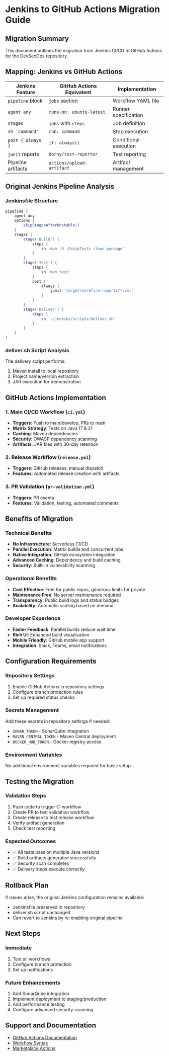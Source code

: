 # Jenkins to GitHub Actions Migration Guide

## Migration Summary

This document outlines the migration from Jenkins CI/CD to GitHub Actions for the DevSecOps repository.

## Mapping: Jenkins vs GitHub Actions

| Jenkins Feature | GitHub Actions Equivalent | Implementation |
|----------------|---------------------------|----------------|
| `pipeline` block | `jobs` section | Workflow YAML file |
| `agent any` | `runs-on: ubuntu-latest` | Runner specification |
| `stages` | `jobs` with `steps` | Job definition |
| `sh 'command'` | `run: command` | Step execution |
| `post { always }` | `if: always()` | Conditional execution |
| `junit` reports | `dorny/test-reporter` | Test reporting |
| Pipeline artifacts | `actions/upload-artifact` | Artifact management |

## Original Jenkins Pipeline Analysis

### Jenkinsfile Structure
```groovy
pipeline {
    agent any
    options {
        skipStagesAfterUnstable()
    }
    stages {
        stage('Build') {
            steps {
                sh 'mvn -B -DskipTests clean package'
            }
        }
        stage('Test') {
            steps {
                sh 'mvn test'
            }
            post {
                always {
                    junit 'target/surefire-reports/*.xml'
                }
            }
        }
        stage('Deliver') { 
            steps {
                sh './jenkins/scripts/deliver.sh' 
            }
        }
    }
}
```

### deliver.sh Script Analysis
The delivery script performs:
1. Maven install to local repository
2. Project name/version extraction
3. JAR execution for demonstration

## GitHub Actions Implementation

### 1. Main CI/CD Workflow (`ci.yml`)
- **Triggers**: Push to main/develop, PRs to main
- **Matrix Strategy**: Tests on Java 17 & 21
- **Caching**: Maven dependencies
- **Security**: OWASP dependency scanning
- **Artifacts**: JAR files with 30-day retention

### 2. Release Workflow (`release.yml`)
- **Triggers**: GitHub releases, manual dispatch
- **Features**: Automated release creation with artifacts

### 3. PR Validation (`pr-validation.yml`)
- **Triggers**: PR events
- **Features**: Validation, testing, automated comments

## Benefits of Migration

### Technical Benefits
- **No Infrastructure**: Serverless CI/CD
- **Parallel Execution**: Matrix builds and concurrent jobs
- **Native Integration**: GitHub ecosystem integration
- **Advanced Caching**: Dependency and build caching
- **Security**: Built-in vulnerability scanning

### Operational Benefits
- **Cost Effective**: Free for public repos, generous limits for private
- **Maintenance Free**: No server maintenance required
- **Transparency**: Public build logs and status badges
- **Scalability**: Automatic scaling based on demand

### Developer Experience
- **Faster Feedback**: Parallel builds reduce wait time
- **Rich UI**: Enhanced build visualization
- **Mobile Friendly**: GitHub mobile app support
- **Integration**: Slack, Teams, email notifications

## Configuration Requirements

### Repository Settings
1. Enable GitHub Actions in repository settings
2. Configure branch protection rules
3. Set up required status checks

### Secrets Management
Add these secrets in repository settings if needed:
- `SONAR_TOKEN` - SonarQube integration
- `MAVEN_CENTRAL_TOKEN` - Maven Central deployment
- `DOCKER_HUB_TOKEN` - Docker registry access

### Environment Variables
No additional environment variables required for basic setup.

## Testing the Migration

### Validation Steps
1. Push code to trigger CI workflow
2. Create PR to test validation workflow
3. Create release to test release workflow
4. Verify artifact generation
5. Check test reporting

### Expected Outcomes
- ✅ All tests pass on multiple Java versions
- ✅ Build artifacts generated successfully
- ✅ Security scan completes
- ✅ Delivery steps execute correctly

## Rollback Plan

If issues arise, the original Jenkins configuration remains available:
- Jenkinsfile preserved in repository
- deliver.sh script unchanged
- Can revert to Jenkins by re-enabling original pipeline

## Next Steps

### Immediate
1. Test all workflows
2. Configure branch protection
3. Set up notifications

### Future Enhancements
1. Add SonarQube integration
2. Implement deployment to staging/production
3. Add performance testing
4. Configure advanced security scanning

## Support and Documentation

- [GitHub Actions Documentation](https://docs.github.com/en/actions)
- [Workflow Syntax](https://docs.github.com/en/actions/using-workflows/workflow-syntax-for-github-actions)
- [Marketplace Actions](https://github.com/marketplace?type=actions)
